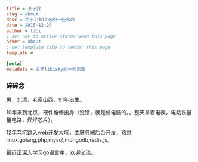 ```ini
title = 关于我
slug = about
desc = 关于libisky的一些东西
date = 2015-12-24
author = libi
; set nav to active status when this page
hover = about
; set template file to render this page
template =

[meta]
metadata = 关于libisky的一些东西
```

### 碎碎念

男，北漂，老家山西，91年出生。

10年来到北京，硬件维修出身（没错，就是修电脑的。。整天拿着电表，电烙铁量量电路，焊焊芯片）。

12年弃坑跳入web开发大坑，主服务端后台开发，熟悉linux,golang,php,mysql,mongodb,redis,js。

最近正深入学习go语言中，欢迎交流。


